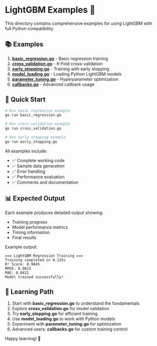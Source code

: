 # LightGBM Examples 🌲

This directory contains comprehensive examples for using LightGBM with full Python compatibility.

## 📚 Examples

1. **[basic_regression.go](basic_regression.go)** - Basic regression training
2. **[cross_validation.go](cross_validation.go)** - K-Fold cross-validation
3. **[early_stopping.go](early_stopping.go)** - Training with early stopping
4. **[model_loading.go](model_loading.go)** - Loading Python LightGBM models
5. **[parameter_tuning.go](parameter_tuning.go)** - Hyperparameter optimization
6. **[callbacks.go](callbacks.go)** - Advanced callback usage

## 🚀 Quick Start

```bash
# Run basic regression example
go run basic_regression.go

# Run cross-validation example  
go run cross_validation.go

# Run early stopping example
go run early_stopping.go
```

All examples include:
- ✅ Complete working code
- ✅ Sample data generation
- ✅ Error handling
- ✅ Performance evaluation
- ✅ Comments and documentation

## 📊 Expected Output

Each example produces detailed output showing:
- Training progress
- Model performance metrics
- Timing information
- Final results

Example output:
```
=== LightGBM Regression Training ===
Training completed in 0.125s
R² Score: 0.9845
RMSE: 0.0623
MAE: 0.0421
Model trained successfully!
```

## 🎯 Learning Path

1. Start with **basic_regression.go** to understand the fundamentals
2. Explore **cross_validation.go** for model validation
3. Try **early_stopping.go** for efficient training
4. Use **model_loading.go** to work with Python models
5. Experiment with **parameter_tuning.go** for optimization
6. Advanced users: **callbacks.go** for custom training control

Happy learning! 🚀